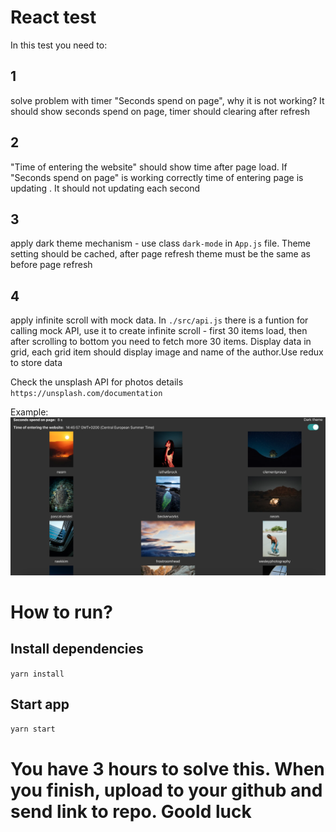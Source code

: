 # React test

In this test you need to:

## 1

solve problem with timer "Seconds spend on page", why it is not working? It should show seconds spend on page, timer should clearing after refresh

## 2

"Time of entering the website" should show time after page load. If "Seconds spend on page" is working correctly time of entering page is updating . It should not updating each second

## 3

apply dark theme mechanism - use class `dark-mode` in `App.js` file. Theme setting should be cached, after page refresh theme must be the same as before page refresh

## 4

apply infinite scroll with mock data. In `./src/api.js` there is a funtion for calling mock API, use it to create infinite scroll - first 30 items load, then after scrolling to bottom you need to fetch more 30 items. Display data in grid, each grid item should display image and name of the author.Use redux to store data

Check the unsplash API for photos details `https://unsplash.com/documentation`

Example:
![alt text](grid-example.png)

# How to run?

## Install dependencies

`yarn install`

## Start app

`yarn start`

# You have 3 hours to solve this. When you finish, upload to your github and send link to repo. Goold luck
